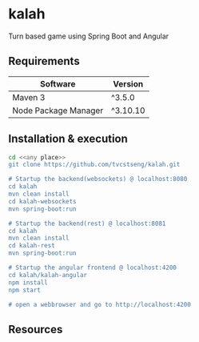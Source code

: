 # kalah
Turn based game using Spring Boot and Angular

## Requirements
|Software|Version|
|---|---|
| Maven 3 | ^3.5.0 |
| Node Package Manager | ^3.10.10 |

## Installation & execution
```bash
cd <<any place>>
git clone https://github.com/tvcstseng/kalah.git

# Startup the backend(websockets) @ localhost:8080
cd kalah
mvn clean install
cd kalah-websockets
mvn spring-boot:run

# Startup the backend(rest) @ localhost:8081
cd kalah
mvn clean install
cd kalah-rest
mvn spring-boot:run

# Startup the angular frontend @ localhost:4200
cd kalah/kalah-angular
npm install
npm start

# open a webbrowser and go to http://localhost:4200
```

## Resources